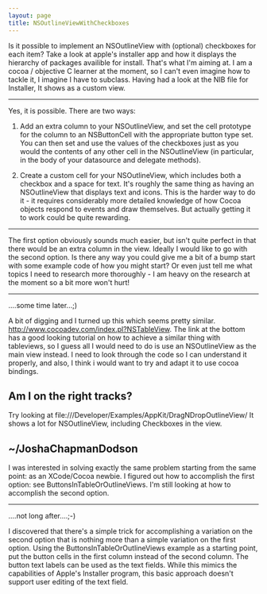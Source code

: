 ```yaml
---
layout: page
title: NSOutlineViewWithCheckboxes
---
```


Is it possible to implement an NSOutlineView with (optional) checkboxes for each item?  Take a look at apple's installer app and how it displays the hierarchy of packages availible for install.  That's what I'm aiming at.  I am a cocoa / objective C learner at the moment, so I can't even imagine how to tackle it, I imagine I have to subclass.  Having had a look at the NIB file for Installer, It shows as a custom view.  

----

Yes, it is possible. There are two ways:

1. Add an extra column to your NSOutlineView, and set the cell prototype for the column to an NSButtonCell with the appropriate button type set. You can then set and use the values of the checkboxes just as you would the contents of any other cell in the NSOutlineView (in particular, in the body of your datasource and delegate methods).

2. Create a custom cell for your NSOutlineView, which includes both a checkbox and a space for text. It's roughly the same thing as having an NSOutlineView that displays text and icons. This is the harder way to do it - it requires considerably more detailed knowledge of how Cocoa objects respond to events and draw themselves. But actually getting it to work could be quite rewarding. 

----

The first option obviously sounds much easier, but isn't quite perfect in that there would be an extra column in the view.  Ideally I would like to go with the second option.  Is there any way you could give me a bit of a bump start with some example code of how you might start?  Or even just tell me what topics I need to research more thoroughly - I am heavy on the research at the moment so a bit more won't hurt!

----

....some time later...;)

A bit of digging and I turned up this which seems pretty similar.  http://www.cocoadev.com/index.pl?NSTableView.  The link at the bottom has a good looking tutorial on how to achieve a similar thing with tableviews, so I guess all I would need to do is use an NSOutlineView as the main view instead.  I need to look through the code so I can understand it properly, and also, I think i would want to try and adapt it to use cocoa bindings.

Am I on the right tracks?
----
Try looking at file:///Developer/Examples/AppKit/DragNDropOutlineView/ It shows a lot for NSOutlineView, including Checkboxes in the view.

~/JoshaChapmanDodson
----

I was interested in solving exactly the same problem starting from the same point: as an XCode/Cocoa newbie. I figured out how to 
accomplish the first option: see ButtonsInTableOrOutlineViews. I'm still looking at how to accomplish the second option.

----
....not long after....;-)

I discovered that there's a simple trick for accomplishing a variation on the second option that is nothing more than a simple variation on the first option. Using the ButtonsInTableOrOutlineViews example as a starting point, put the button cells in the first column instead of the second column. The button text labels can be used as the text fields. While this mimics the capabilities of Apple's Installer program, this basic approach doesn't support user editing of the text field.

